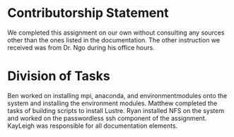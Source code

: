 # Contributorship Statement
We completed this assignment on our own without consulting any sources other than the ones listed in the documentation. The other instruction we received was from Dr. Ngo during his office hours. 

# Division of Tasks
Ben worked on installing mpi, anaconda, and environmentmodules onto the system and installing the environment modules. 
Matthew completed the tasks of building scripts to install Lustre. 
Ryan installed NFS on the system and worked on the passwordless ssh component of the assignment. 
KayLeigh was responsible for all documentation elements. 
